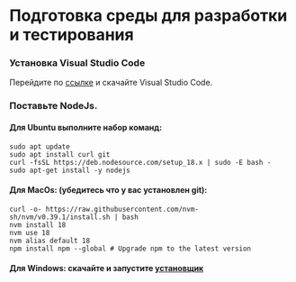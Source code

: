 # Подготовка среды для разработки и тестирования

### Установка Visual Studio Code
Перейдите по [ссылке](https://code.visualstudio.com/) и скачайте Visual Studio Code.

### Поставьте NodeJs.

#### Для Ubuntu выполните набор команд:
```
sudo apt update
sudo apt install curl git
curl -fsSL https://deb.nodesource.com/setup_18.x | sudo -E bash -
sudo apt-get install -y nodejs
```

#### Для MacOs: (убедитесь что у вас установлен git):
```
curl -o- https://raw.githubusercontent.com/nvm-sh/nvm/v0.39.1/install.sh | bash
nvm install 18
nvm use 18
nvm alias default 18
npm install npm --global # Upgrade npm to the latest version
```

#### Для Windows: скачайте и запустите [установщик](https://nodejs.org/en/download/)